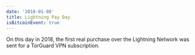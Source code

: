 ```yaml
---
date: '2018-01-08'
title: Lightning Pay Day
isBitcoinEvent: true
---
```


On this day in 2018, the first real purchase over the Lightning Network was sent for a TorGuard VPN subscription.
